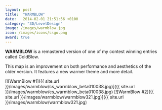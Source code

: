 ```yaml
---
layout: post
title:  "WARMBLOW"
date:   2014-02-01 21:51:56 +0100
category: "3D/LevelDesign"
image: /images/warmblow.jpg
icon: /images/icons/csgo.png
award: true
---
```


**WARMBLOW** is a remastered version of one of my contest winning entries called ColdBlow. 

This map is an improvement on both performance and aesthetics of the older version. It features a new warmer theme and more detail.

[![WarmBlow #1]({{ site.url }}/images/warmblow/cs_warmblow_beta010038.jpg)]({{ site.url }}/images/warmblow/cs_warmblow_beta010038.jpg)
[![WarmBlow #2]({{ site.url }}/images/warmblow/warmblow321.jpg)]({{ site.url }}/images/warmblow/warmblow321.jpg)
